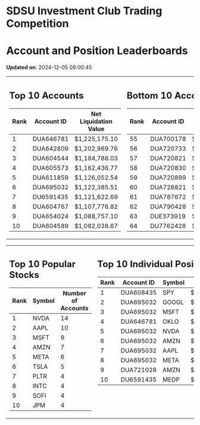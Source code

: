 # SDSU Investment Club Trading Competition 
 # Account and Position Leaderboards

**Updated on**: 2024-12-05 09:00:45

<table><tr><td valign="top">

## Top 10 Accounts
| Rank | Account ID | Net Liquidation Value |
|------|------------|-----------------------|
| 1 | DUA646781 | $1,225,175.10 |
| 2 | DUA642809 | $1,202,969.76 |
| 3 | DUA604544 | $1,184,788.03 |
| 4 | DUA605573 | $1,162,436.77 |
| 5 | DUA611859 | $1,126,052.54 |
| 6 | DUA695032 | $1,122,385.51 |
| 7 | DU6591435 | $1,121,622.69 |
| 8 | DUA604767 | $1,107,776.82 |
| 9 | DUA654024 | $1,088,757.10 |
| 10 | DUA604589 | $1,082,038.67 |

</td><td valign="top">

## Bottom 10 Accounts
| Rank | Account ID | Net Liquidation Value |
|------|------------|-----------------------|
| 55 | DUA700178 | $1,009,161.24 |
| 56 | DUA720733 | $1,008,773.69 |
| 57 | DUA720821 | $1,008,773.69 |
| 58 | DUA720830 | $1,008,773.69 |
| 59 | DUA720899 | $1,008,773.69 |
| 60 | DUA728821 | $1,008,413.94 |
| 61 | DUA787672 | $1,007,574.18 |
| 62 | DUA790428 | $1,007,574.18 |
| 63 | DUE373919 | $1,001,759.99 |
| 64 | DU7762428 | $998,177.65 |

</td></tr></table>

<table><tr><td valign="top">

## Top 10 Popular Stocks
| Rank | Symbol | Number of Accounts |
|------|--------|--------------------|
| 1 | NVDA | 14 |
| 2 | AAPL | 10 |
| 3 | MSFT | 9 |
| 4 | AMZN | 7 |
| 5 | META | 6 |
| 6 | TSLA | 5 |
| 7 | PLTR | 4 |
| 8 | INTC | 4 |
| 9 | SOFI | 4 |
| 10 | JPM | 4 |

</td><td valign="top">

## Top 10 Individual Positions
| Rank | Account ID | Symbol | Cost | Total Value |
|------|------------|--------|-----------|-------------|
| 1 | DUA608435 | SPY | $171,717.02 | $171,717.02 |
| 2 | DUA695032 | GOOGL | $170,066.26 | $170,066.26 |
| 3 | DUA695032 | MSFT | $150,001.76 | $150,001.76 |
| 4 | DUA646781 | OKLO | $148,757.37 | $148,757.37 |
| 5 | DUA695032 | NVDA | $120,004.38 | $120,004.38 |
| 6 | DUA695032 | AMZN | $120,003.28 | $120,003.28 |
| 7 | DUA695032 | AAPL | $120,002.64 | $120,002.64 |
| 8 | DUA695032 | META | $120,001.07 | $120,001.07 |
| 9 | DUA721028 | AMZN | $104,300.85 | $104,300.85 |
| 10 | DU6591435 | MEDP | $95,831.10 | $95,831.10 |

</td></tr></table>

